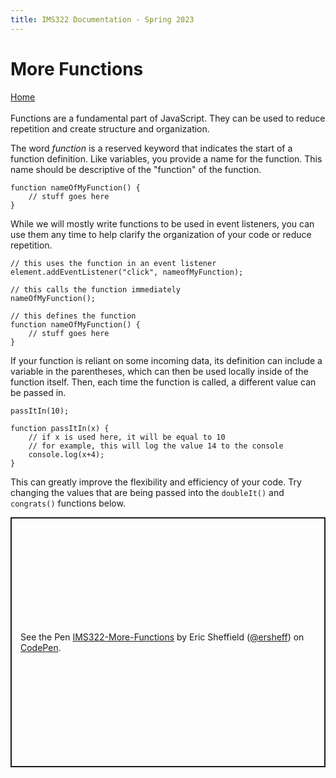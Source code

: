 ```yaml
---
title: IMS322 Documentation - Spring 2023
---
```


# More Functions

[Home](index)
<br><br>
Functions are a fundamental part of JavaScript. They can be used to reduce repetition and create structure and organization.

The word *function* is a reserved keyword that indicates the start of a function definition. Like variables, you provide a name for the function. This name should be descriptive of the "function" of the function.

```
function nameOfMyFunction() {
	// stuff goes here
}
```

While we will mostly write functions to be used in event listeners, you can use them any time to help clarify the organization of your code or reduce repetition.

```
// this uses the function in an event listener
element.addEventListener("click", nameofMyFunction);

// this calls the function immediately
nameOfMyFunction();

// this defines the function
function nameOfMyFunction() {
	// stuff goes here
}
```

If your function is reliant on some incoming data, its definition can include a variable in the parentheses, which can then be used locally inside of the function itself. Then, each time the function is called, a different value can be passed in.

```
passItIn(10);

function passItIn(x) {
	// if x is used here, it will be equal to 10
	// for example, this will log the value 14 to the console
	console.log(x+4);
}
```

This can greatly improve the flexibility and efficiency of your code. Try changing the values that are being passed into the `doubleIt()` and `congrats()` functions below.
<p class="codepen" data-height="400" data-default-tab="js,result" data-slug-hash="mdLExwa" data-editable="true" data-user="ersheff" style="height: 400px; box-sizing: border-box; display: flex; align-items: center; justify-content: center; border: 2px solid; margin: 1em 0; padding: 1em;">
  <span>See the Pen <a href="https://codepen.io/ersheff/pen/mdLExwa">
  IMS322-More-Functions</a> by Eric Sheffield (<a href="https://codepen.io/ersheff">@ersheff</a>)
  on <a href="https://codepen.io">CodePen</a>.</span>
</p>
<script async src="https://cpwebassets.codepen.io/assets/embed/ei.js"></script>

